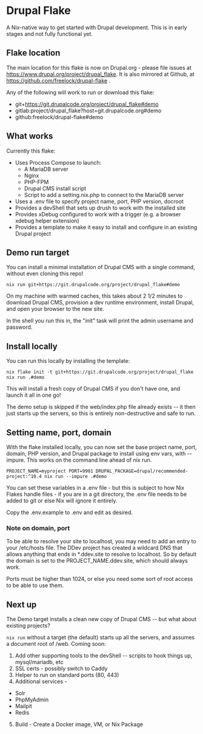 # Drupal Flake

A Nix-native way to get started with Drupal development. This is in early stages and not fully functional yet.

## Flake location
The main location for this flake is now on Drupal.org - please file issues at https://www.drupal.org/project/drupal_flake. It is also mirrored at Github, at https://github.com/freelock/drupal-flake .

Any of the following will work to run or download this flake:

- git+https://git.drupalcode.org/project/drupal_flake#demo
- gitlab:project/drupal_flake?host=git.drupalcode.org#demo
- github:freelock/drupal-flake#demo

## What works

Currently this flake:

- Uses Process Compose to launch:
  - A MariaDB server
  - Nginx
  - PHP-FPM
  - Drupal CMS install script
  - Script to add a setting.nix.php to connect to the MariaDB server
- Uses a .env file to specify project name, port, PHP version, docroot
- Provides a devShell that sets up drush to work with the installed site
- Provides xDebug configured to work with a trigger (e.g. a browser xdebug helper extension)
- Provides a template to make it easy to install and configure in an existing Drupal project


## Demo run target

You can install a minimal installation of Drupal CMS with a single command, without even cloning this repo!

```
nix run git+https://git.drupalcode.org/project/drupal_flake#demo
```
On my machine with warmed caches, this takes about 2 1/2 minutes to download Drupal CMS, provision a dev runtime environment, install Drupal, and open your browser to the new site.

In the shell you run this in, the "init" task will print the admin username and password.

## Install locally

You can run this locally by installing the template:

```
nix flake init -t git+https://git.drupalcode.org/project/drupal_flake
nix run .#demo
```
This will install a fresh copy of Drupal CMS if you don't have one, and launch it all in one go!

The demo setup is skipped if the web/index.php file already exists -- it then just starts up the servers, so this is entirely non-destructive and safe to run.


## Setting name, port, domain

With the flake installed locally, you can now set the base project name, port, domain, PHP version, and Drupal package to install using env vars, with --impure. This works on the command line ahead of nix run.

```
PROJECT_NAME=myproject PORT=9901 DRUPAL_PACKAGE=drupal/recommended-project:^10.4 nix run --impure .#demo
```

You can set these variables in a .env file - but this is subject to how Nix Flakes handle files -
if you are in a git directory, the .env file needs to be added to git or else Nix will ignore it entirely.

Copy the .env.example to .env and edit as desired.

### Note on domain, port

To be able to resolve your site to localhost, you may need to add an entry to your /etc/hosts file. The DDev project has created a wildcard DNS that allows anything that ends in *.ddev.site to resolve to localhost. So by default the domain is set to the PROJECT_NAME.ddev.site, which should always work.

Ports must be higher than 1024, or else you need some sort of root access to be able to use them.


## Next up

The Demo target installs a clean new copy of Drupal CMS -- but what about existing projects?

`nix run` without a target (the default) starts up all the servers, and assumes a document root of /web. Coming soon:

1. Add other supporting tools to the devShell -- scripts to hook things up, mysql/mariadb, etc
2. SSL certs - possibly switch to Caddy
3. Helper to run on standard ports (80, 443)
4. Additional services -
  - Solr
  - PhpMyAdmin
  - Mailpit
  - Redis
5. Build - Create a Docker image, VM, or Nix Package
